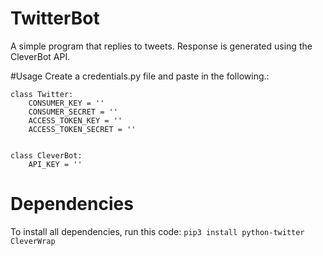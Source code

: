 # TwitterBot
A simple program that replies to tweets. Response is generated using the CleverBot API.

#Usage
Create a credentials.py file and paste in the following.:

    class Twitter:
        CONSUMER_KEY = ''
        CONSUMER_SECRET = ''
        ACCESS_TOKEN_KEY = ''
        ACCESS_TOKEN_SECRET = ''
    
    
    class CleverBot:
        API_KEY = ''
    
# Dependencies

To install all dependencies, run this code: `pip3 install python-twitter CleverWrap`
